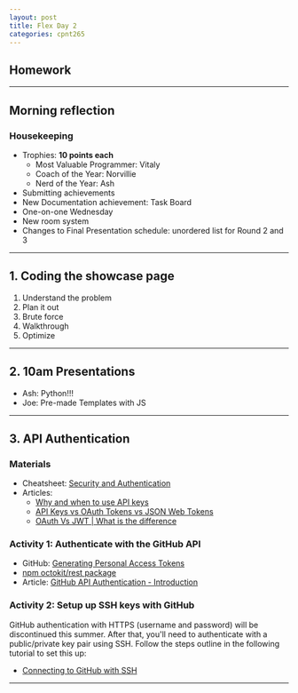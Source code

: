 ```yaml
---
layout: post
title: Flex Day 2
categories: cpnt265
---
```


## Homework

---

## Morning reflection
### Housekeeping
- Trophies: **10 points each**
    - Most Valuable Programmer: Vitaly
    - Coach of the Year: Norvillie
    - Nerd of the Year: Ash
- Submitting achievements
- New Documentation achievement: Task Board
- One-on-one Wednesday
- New room system
- Changes to Final Presentation schedule: unordered list for Round 2 and 3

---

## 1. Coding the showcase page
1. Understand the problem
2. Plan it out
3. Brute force
4. Walkthrough
5. Optimize

---

## 2. 10am Presentations
- Ash: Python!!!
- Joe: Pre-made Templates with JS

---

## 3. API Authentication
### Materials
- Cheatsheet: [Security and Authentication](https://sait-wbdv.github.io/winter-2021/cheatsheets/security/)
- Articles: 
    - [Why and when to use API keys](https://cloud.google.com/endpoints/docs/openapi/when-why-api-key)
    - [API Keys vs OAuth Tokens vs JSON Web Tokens](https://zapier.com/engineering/apikey-oauth-jwt/)
    - [OAuth Vs JWT | What is the difference](https://www.youtube.com/watch?v=a9R3Gq1BKxI)

### Activity 1: Authenticate with the GitHub API
- GitHub: [Generating Personal Access Tokens](https://docs.github.com/en/github/authenticating-to-github/creating-a-personal-access-token)
- [npm octokit/rest package](https://www.npmjs.com/package/@octokit/rest)
- Article: [GitHub API Authentication - Introduction](https://dev.to/gr2m/github-api-authentication-introduction-39dj)

### Activity 2: Setup up SSH keys with GitHub
GitHub authentication with HTTPS (username and password) will be discontinued this summer. After that, you'll need to authenticate with a public/private key pair using SSH. Follow the steps outline in the following tutorial to set this up:
- [Connecting to GitHub with SSH](https://docs.github.com/en/github/authenticating-to-github/connecting-to-github-with-ssh)

---
